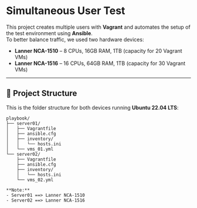 # Simultaneous User Test
This project creates multiple users with **Vagrant** and automates the setup of the test environment using **Ansible**.  
To better balance traffic, we used two hardware devices:

- **Lanner NCA-1510** – 8 CPUs, 16GB RAM, 1TB (capacity for 20 Vagrant VMs)  
- **Lanner NCA-1516** – 16 CPUs, 64GB RAM, 1TB (capacity for 30 Vagrant VMs)  

---

## 📂 Project Structure

This is the folder structure for both devices running **Ubuntu 22.04 LTS**:
```text
playbook/
├── server01/
│   ├── Vagrantfile
│   ├── ansible.cfg
│   ├── inventory/
│   │   └── hosts.ini
│   └── vms_01.yml
└── server02/
    ├── Vagrantfile
    ├── ansible.cfg
    ├── inventory/
    │   └── hosts.ini
    └── vms_02.yml

**Note:**
- Server01 ==> Lanner NCA-1510
- Server02 ==> Lanner NCA-1516
